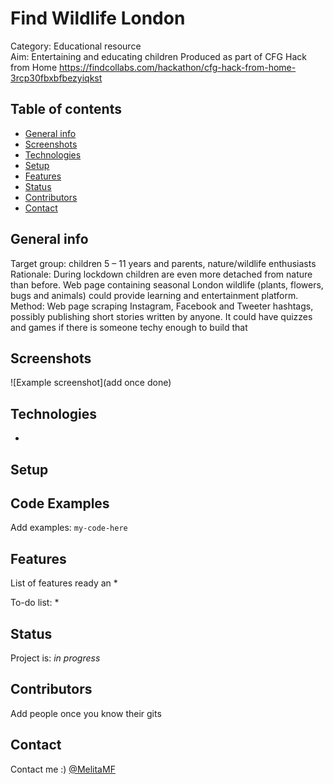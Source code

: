 # Find Wildlife London
Category: Educational resource
<br> Aim: Entertaining and educating children
Produced as part of CFG Hack from Home
https://findcollabs.com/hackathon/cfg-hack-from-home-3rcp30fbxbfbezyiqkst

## Table of contents
* [General info](#general-info)
* [Screenshots](#screenshots)
* [Technologies](#technologies)
* [Setup](#setup)
* [Features](#features)
* [Status](#status)
* [Contributors](#contributors)
* [Contact](#contact)

## General info
Target group: children 5 – 11 years and parents, nature/wildlife enthusiasts
Rationale: During lockdown children are even more detached from nature than before. Web page containing seasonal London wildlife (plants, flowers, bugs and animals) could provide learning and entertainment platform.
Method: Web page scraping Instagram, Facebook and Tweeter hashtags, possibly publishing short stories written by anyone. It could have quizzes and games if there is someone techy enough to build that

## Screenshots
![Example screenshot](add once done)

## Technologies
*

## Setup

## Code Examples
Add examples:
`my-code-here`

## Features
List of features ready an
*

To-do list:
*

## Status
Project is: _in progress_

## Contributors
Add people once you know their gits

## Contact
Contact me :) [@MelitaMF](https://github.com/MelitaMF)
